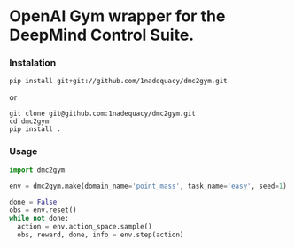 # OpenAI Gym wrapper for the DeepMind Control Suite.

### Instalation
```
pip install git+git://github.com/1nadequacy/dmc2gym.git
```

or

```
git clone git@github.com:1nadequacy/dmc2gym.git
cd dmc2gym
pip install .
```

### Usage
```python
import dmc2gym

env = dmc2gym.make(domain_name='point_mass', task_name='easy', seed=1)

done = False
obs = env.reset()
while not done:
  action = env.action_space.sample()
  obs, reward, done, info = env.step(action)
```
